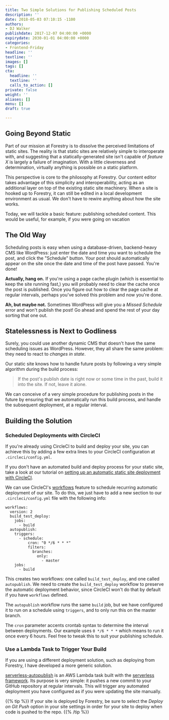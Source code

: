 ```yaml
---
title: Two Simple Solutions for Publishing Scheduled Posts
description: ''
date: 2018-05-03 07:10:15 -1100
authors:
- DJ Walker
publishdate: 2017-12-07 04:00:00 +0000
expirydate: 2030-01-01 04:00:00 +0000
categories:
- Frontend-Friday
headline: ''
textline: ''
images: []
tags: []
cta:
  headline: ''
  textline: ''
  calls_to_action: []
private: false
weight: ''
aliases: []
menu: []
draft: true

---
```

## Going Beyond Static

Part of our mission at Forestry is to dissolve the perceived limitations of static sites. The reality is that static sites are relatively simple to interoperate with, and suggesting that a statically-generated site isn't capable of _feature X_ is largely a failure of imagination. With a little cleverness and determination, virtually anything is possible on a static platform.

This perspective is core to the philosophy at Forestry. Our content editor takes advantage of this simplicity and interoperability, acting as an additional layer on top of the existing static site machinery. When a site is hooked up to Forestry, it can still be edited in a local development environment as usual. We don't have to rewire anything about how the site works.

Today, we will tackle a basic feature: publishing scheduled content. This would be useful, for example, if you were going on vacation 

## The Old Way

Scheduling posts is easy when using a database-driven, backend-heavy CMS like WordPress: just enter the date and time you want to schedule the post, and click the "Schedule" button. Your post should automatically appear on the site once the date and time of the post have passed. You're done!

**Actually, hang on.** If you're using a page cache plugin (which is essential to keep the site running fast,) you will probably need to clear the cache once the post is published. Once you figure out how to clear the page cache at regular intervals, perhaps you've solved this problem and now you're done.

**Ah, but maybe not.** Sometimes WordPress will give you a *Missed Schedule* error and won't publish the post! Go ahead and spend the rest of your day sorting that one out.

## Statelessness is Next to Godliness

Surely, you could use another dynamic CMS that doesn't have the same scheduling issues as WordPress. However, they all share the same problem: they need to react to *changes in state*. 

Our static site knows how to handle future posts by following a very simple algorithm during the build process:

> If the post's publish date is right now or some time in the past, build it into the site. If not, leave it alone.

We can conceive of a very simple procedure for publishing posts in the future by ensuring that we automatically run this build process, and handle the subsequent deployment, at a regular interval.


## Building the Solution

### Scheduled Deployments with CircleCI

If you're already using CircleCI to build and deploy your site, you can achieve this by adding a few extra lines to your CircleCI configuration at `.circleci/config.yml`.

If you don't have an automated build and deploy process for your static site, take a look at our tutorial on [setting up an automatic static site deployment with CircleCI](https://forestry.io/blog/automate-deploy-w-circle-ci/).

We can use CircleCI's [workflows](https://circleci.com/docs/2.0/workflows/) feature to schedule recurring automatic deployment of our site. To do this, we just have to add a new section to our `.circleci/config.yml` file with the following info:

```
workflows:
  version: 2
  build_test_deploy:
    jobs:
      - build
  autopublish:
    triggers:
      - schedule:
          cron: "0 */6 * * *"
          filters:
            branches:
              only:
                - master
    jobs:
      - build
```

This creates two workflows: one called `build_test_deploy`, and one called `autopublish`. We need to create the `build_test_deploy` workflow to preserve the automatic deployment behavior, since CircleCI won't do that by default if you have `workflows` defined.

The `autopublish` workflow runs the same `build` job, but we have configured it to run on a schedule using `triggers`, and to only run this on the master branch.

The `cron` parameter accents crontab syntax to determine the interval between deployments. Our example uses `0 */6 * * *` which means to run it once every 6 hours. Feel free to tweak this to suit your publishing schedule.

### Use a Lambda Task to Trigger Your Build

If you are using a different deployment solution, such as deploying from Forestry, I have developed a more generic solution.

[serverless-autopublish](https://github.com/dwalkr/serverless-autopublish) is an AWS Lambda task built with the [serverless framework](https://serverless.com/). Its purpose is very simple: it pushes a new commit to your GitHub repository at regular intervals. This will trigger any automated deployment you have configured as if you were updating the site manually.

{{% tip %}}
If your site is deployed by Forestry, be sure to select the *Deploy on Git Push* option in your site settings in order for your site to deploy when code is pushed to the repo.
{{% /tip %}}
